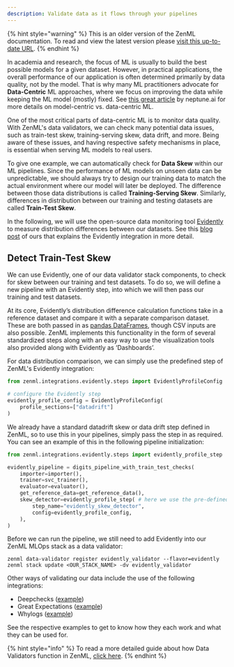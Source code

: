 ```yaml
---
description: Validate data as it flows through your pipelines
---
```


{% hint style="warning" %}
This is an older version of the ZenML documentation. To read and view the latest version please [visit this up-to-date URL](https://docs.zenml.io).
{% endhint %}


In academia and research, the focus of ML is usually to build the best possible models for a given dataset. However, in practical applications, the overall performance of our application is often determined primarily by data quality, not by the model. That is why many ML practitioners advocate for **Data-Centric** ML approaches, where we focus on improving the data while keeping the ML model (mostly) fixed. See [this great article](https://neptune.ai/blog/data-centric-vs-model-centric-machine-learning) by neptune.ai for more details on model-centric vs. data-centric ML.

One of the most critical parts of data-centric ML is to monitor data quality.
With ZenML's data validators, we
can check many potential data issues, such as train-test skew, training-serving skew, data
drift, and more. Being aware of these issues, and having respective safety
mechanisms in place, is essential when serving ML models to real users.

To give one example, we can automatically check for **Data Skew** within our ML pipelines. Since the performance of ML models on unseen data can be unpredictable, we should always try to design our training data to match the actual environment where our model will later be deployed. The difference between those data distributions is called **Training-Serving Skew**. Similarly, differences in distribution between our training and testing datasets are called **Train-Test Skew**.

In the following, we will use the open-source data monitoring tool
[Evidently](https://evidentlyai.com/) to measure distribution differences
between our datasets. See this [blog
post](https://blog.zenml.io/zenml-loves-evidently/) of ours that explains the
Evidently integration in more detail.

## Detect Train-Test Skew

We can use Evidently, one of our data validator stack components, to check for skew between our training and test datasets. To do so, we will define a new pipeline with an Evidently step, into which we will then pass our training and test datasets.

At its core, Evidently’s distribution difference calculation functions take in a
reference dataset and compare it with a separate comparison dataset. These are
both passed in as [pandas
DataFrames](https://pandas.pydata.org/docs/reference/api/pandas.DataFrame.html),
though CSV inputs are also possible. ZenML implements this functionality in the
form of several standardized steps along with an easy way to use the
visualization tools also provided along with Evidently as ‘Dashboards’.

For data distribution comparison, we can simply use the predefined step of
ZenML's Evidently integration:

```python
from zenml.integrations.evidently.steps import EvidentlyProfileConfig

# configure the Evidently step
evidently_profile_config = EvidentlyProfileConfig(
    profile_sections=["datadrift"]
)
```

We already have a standard datadrift skew or data drift step defined in ZenML,
so to use this in your pipelines, simply pass the step in as required. You can
see an example of this in the following pipeline initialization:

```python
from zenml.integrations.evidently.steps import evidently_profile_step

evidently_pipeline = digits_pipeline_with_train_test_checks(
    importer=importer(),
    trainer=svc_trainer(),
    evaluator=evaluator(),
    get_reference_data=get_reference_data(),
    skew_detector=evidently_profile_step( # here we use the pre-defined step
        step_name="evidently_skew_detector",
        config=evidently_profile_config,
    ),
)
```

Before we can run the pipeline, we still need to add Evidently into our ZenML
MLOps stack as a data validator:

```shell
zenml data-validator register evidently_validator --flavor=evidently
zenml stack update <OUR_STACK_NAME> -dv evidently_validator
```

Other ways of validating our data include the use of the following integrations:

- Deepchecks ([example](https://github.com/zenml-io/zenml/tree/main/examples/deepchecks_data_validation))
- Great Expectations ([example](https://github.com/zenml-io/zenml/tree/main/examples/great_expectations_data_validation))
- Whylogs ([example](https://github.com/zenml-io/zenml/tree/main/examples/whylogs_data_profiling))

See the respective examples to get to know how they each work and what they can
be used for.

{% hint style="info" %}
To read a more detailed guide about how Data Validators function in ZenML,
[click here](../../component-gallery/data-validators/data-validators.md).
{% endhint %}

